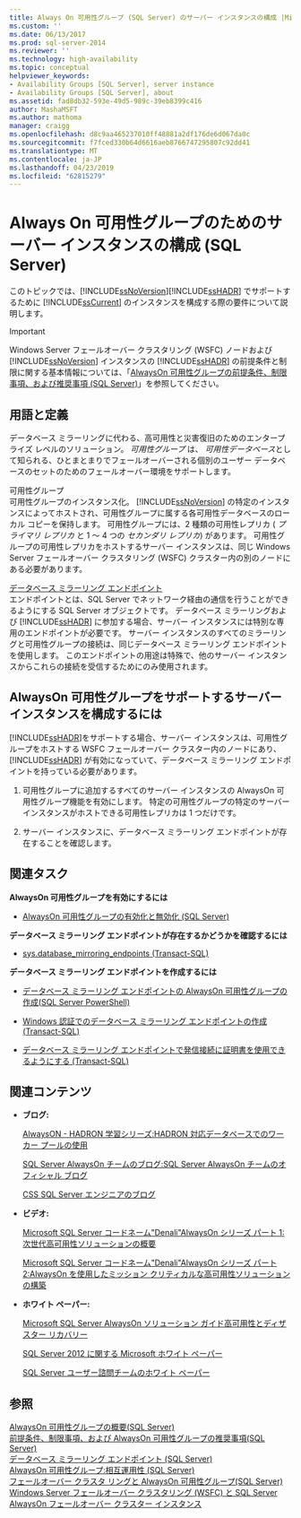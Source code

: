 ```yaml
---
title: Always On 可用性グループ (SQL Server) のサーバー インスタンスの構成 |Microsoft Docs
ms.custom: ''
ms.date: 06/13/2017
ms.prod: sql-server-2014
ms.reviewer: ''
ms.technology: high-availability
ms.topic: conceptual
helpviewer_keywords:
- Availability Groups [SQL Server], server instance
- Availability Groups [SQL Server], about
ms.assetid: fad8db32-593e-49d5-989c-39eb8399c416
author: MashaMSFT
ms.author: mathoma
manager: craigg
ms.openlocfilehash: d8c9aa465237010ff48881a2df176de6d067da0c
ms.sourcegitcommit: f7fced330b64d6616aeb8766747295807c92dd41
ms.translationtype: MT
ms.contentlocale: ja-JP
ms.lasthandoff: 04/23/2019
ms.locfileid: "62815279"
---
```

# <a name="configuration-of-a-server-instance-for-always-on-availability-groups-sql-server"></a>Always On 可用性グループのためのサーバー インスタンスの構成 (SQL Server)
  このトピックでは、[!INCLUDE[ssNoVersion](../../../includes/ssnoversion-md.md)][!INCLUDE[ssHADR](../../../includes/sshadr-md.md)] でサポートするために [!INCLUDE[ssCurrent](../../../includes/sscurrent-md.md)] のインスタンスを構成する際の要件について説明します。  
  
> [!IMPORTANT]  
>  Windows Server フェールオーバー クラスタリング (WSFC) ノードおよび [!INCLUDE[ssNoVersion](../../../includes/ssnoversion-md.md)] インスタンスの [!INCLUDE[ssHADR](../../../includes/sshadr-md.md)] の前提条件と制限に関する基本情報については、「[AlwaysOn 可用性グループの前提条件、制限事項、および推奨事項 &#40;SQL Server&#41;](prereqs-restrictions-recommendations-always-on-availability.md)」を参照してください。  
  
 
  
##  <a name="TermsAndDefinitions"></a> 用語と定義  
  
 データベース ミラーリングに代わる、高可用性と災害復旧のためのエンタープライズ レベルのソリューション。 *可用性グループ* は、 *可用性データベース*として知られる、ひとまとまりでフェールオーバーされる個別のユーザー データベースのセットのためのフェールオーバー環境をサポートします。  
  
 可用性グループ  
 可用性グループのインスタンス化。 [!INCLUDE[ssNoVersion](../../../includes/ssnoversion-md.md)] の特定のインスタンスによってホストされ、可用性グループに属する各可用性データベースのローカル コピーを保持します。 可用性グループには、2 種類の可用性レプリカ ( *プライマリ レプリカ* と 1 ～ 4 つの *セカンダリ レプリカ*) があります。 可用性グループの可用性レプリカをホストするサーバー インスタンスは、同じ Windows Server フェールオーバー クラスタリング (WSFC) クラスター内の別のノードにある必要があります。  
  
 [データベース ミラーリング エンドポイント](../../database-mirroring/the-database-mirroring-endpoint-sql-server.md)  
 エンドポイントとは、SQL Server でネットワーク経由の通信を行うことができるようにする SQL Server オブジェクトです。 データベース ミラーリングおよび [!INCLUDE[ssHADR](../../../includes/sshadr-md.md)] に参加する場合、サーバー インスタンスには特別な専用のエンドポイントが必要です。 サーバー インスタンスのすべてのミラーリングと可用性グループの接続は、同じデータベース ミラーリング エンドポイントを使用します。 このエンドポイントの用途は特殊で、他のサーバー インスタンスからこれらの接続を受信するためにのみ使用されます。  
  
##  <a name="ConfigSI"></a> AlwaysOn 可用性グループをサポートするサーバー インスタンスを構成するには  
 [!INCLUDE[ssHADR](../../../includes/sshadr-md.md)]をサポートする場合、サーバー インスタンスは、可用性グループをホストする WSFC フェールオーバー クラスター内のノードにあり、 [!INCLUDE[ssHADR](../../../includes/sshadr-md.md)] が有効になっていて、データベース ミラーリング エンドポイントを持っている必要があります。  
  
1.  可用性グループに追加するすべてのサーバー インスタンスの AlwaysOn 可用性グループ機能を有効にします。 特定の可用性グループの特定のサーバー インスタンスがホストできる可用性レプリカは 1 つだけです。  
  
2.  サーバー インスタンスに、データベース ミラーリング エンドポイントが存在することを確認します。  
  
##  <a name="RelatedTasks"></a> 関連タスク  
 **AlwaysOn 可用性グループを有効にするには**  
  
-   [AlwaysOn 可用性グループの有効化と無効化 &#40;SQL Server&#41;](enable-and-disable-always-on-availability-groups-sql-server.md)  
  
 **データベース ミラーリング エンドポイントが存在するかどうかを確認するには**  
  
-   [sys.database_mirroring_endpoints &#40;Transact-SQL&#41;](/sql/relational-databases/system-catalog-views/sys-database-mirroring-endpoints-transact-sql)  
  
 **データベース ミラーリング エンドポイントを作成するには**  
  
-   [データベース ミラーリング エンドポイントの AlwaysOn 可用性グループの作成&#40;SQL Server PowerShell&#41;](database-mirroring-always-on-availability-groups-powershell.md)  
  
-   [Windows 認証でのデータベース ミラーリング エンドポイントの作成 &#40;Transact-SQL&#41;](../../database-mirroring/create-a-database-mirroring-endpoint-for-windows-authentication-transact-sql.md)  
  
-   [データベース ミラーリング エンドポイントで発信接続に証明書を使用できるようにする &#40;Transact-SQL&#41;](../../database-mirroring/database-mirroring-use-certificates-for-outbound-connections.md)  
  
##  <a name="RelatedContent"></a> 関連コンテンツ  
  
-   **ブログ:**  
  
     [AlwaysON - HADRON 学習シリーズ:HADRON 対応データベースでのワーカー プールの使用](https://blogs.msdn.com/b/psssql/archive/2012/05/17/alwayson-hadron-learning-series-worker-pool-usage-for-hadron-enabled-databases.aspx)  
  
     [SQL Server AlwaysOn チームのブログ:SQL Server AlwaysOn チームのオフィシャル ブログ](https://blogs.msdn.com/b/sqlalwayson/)  
  
     [CSS SQL Server エンジニアのブログ](https://blogs.msdn.com/b/psssql/)  
  
-   **ビデオ:**  
  
     [Microsoft SQL Server コードネーム"Denali"AlwaysOn シリーズ パート 1:次世代高可用性ソリューションの概要](http://channel9.msdn.com/Events/TechEd/NorthAmerica/2011/DBI302)  
  
     [Microsoft SQL Server コードネーム"Denali"AlwaysOn シリーズ パート 2:AlwaysOn を使用したミッション クリティカルな高可用性ソリューションの構築](http://channel9.msdn.com/Events/TechEd/NorthAmerica/2011/DBI404)  
  
-   **ホワイト ペーパー:**  
  
     [Microsoft SQL Server AlwaysOn ソリューション ガイド高可用性とディザスター リカバリー](https://go.microsoft.com/fwlink/?LinkId=227600)  
  
     [SQL Server 2012 に関する Microsoft ホワイト ペーパー](https://msdn.microsoft.com/library/hh403491.aspx)  
  
     [SQL Server ユーザー諮問チームのホワイト ペーパー](http://sqlcat.com/)  
  
## <a name="see-also"></a>参照  
 [AlwaysOn 可用性グループの概要&#40;SQL Server&#41;](overview-of-always-on-availability-groups-sql-server.md)   
 [前提条件、制限事項、および AlwaysOn 可用性グループの推奨事項&#40;SQL Server&#41;](prereqs-restrictions-recommendations-always-on-availability.md)   
 [データベース ミラーリング エンドポイント &#40;SQL Server&#41;](../../database-mirroring/the-database-mirroring-endpoint-sql-server.md)   
 [AlwaysOn 可用性グループ:相互運用性 (SQL Server)](always-on-availability-groups-interoperability-sql-server.md)   
 [フェールオーバー クラスタ リングと AlwaysOn 可用性グループ&#40;SQL Server&#41;](failover-clustering-and-always-on-availability-groups-sql-server.md)   
 [Windows Server フェールオーバー クラスタリング &#40;WSFC&#41; と SQL Server](../../../sql-server/failover-clusters/windows/windows-server-failover-clustering-wsfc-with-sql-server.md)   
 [AlwaysOn フェールオーバー クラスター インスタンス](../../../sql-server/failover-clusters/windows/always-on-failover-cluster-instances-sql-server.md)  
  
  
